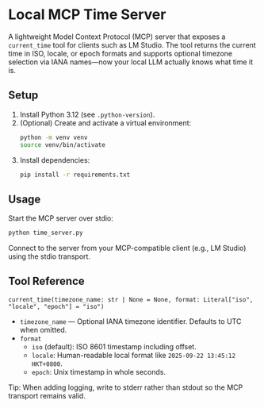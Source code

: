 # Local MCP Time Server

A lightweight Model Context Protocol (MCP) server that exposes a `current_time` tool for clients such as LM Studio. The tool returns the current time in ISO, locale, or epoch formats and supports optional timezone selection via IANA names—now your local LLM actually knows what time it is.

## Setup

1. Install Python 3.12 (see `.python-version`).
2. (Optional) Create and activate a virtual environment:
   ```bash
   python -m venv venv
   source venv/bin/activate
   ```
3. Install dependencies:
   ```bash
   pip install -r requirements.txt
   ```

## Usage

Start the MCP server over stdio:

```bash
python time_server.py
```

Connect to the server from your MCP-compatible client (e.g., LM Studio) using the stdio transport.

## Tool Reference

`current_time(timezone_name: str | None = None, format: Literal["iso", "locale", "epoch"] = "iso")`

- `timezone_name` — Optional IANA timezone identifier. Defaults to UTC when omitted.
- `format`
  - `iso` (default): ISO 8601 timestamp including offset.
  - `locale`: Human-readable local format like `2025-09-22 13:45:12 HKT+0800`.
  - `epoch`: Unix timestamp in whole seconds.

Tip: When adding logging, write to stderr rather than stdout so the MCP transport remains valid.
